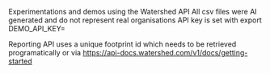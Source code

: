 Experimentations and demos using the Watershed API
All csv files were AI generated and do not represent real organisations
API key is set with
export DEMO_API_KEY=

Reporting API uses a unique footprint id which needs to be retrieved programatically or via https://api-docs.watershed.com/v1/docs/getting-started
